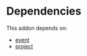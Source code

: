 # Dependencies

This addon depends on:

- [event](../../../../../oca-ocb-core/odoo-bringout-oca-ocb-event)
- [project](../../../../../oca-ocb-project/odoo-bringout-oca-ocb-project)
